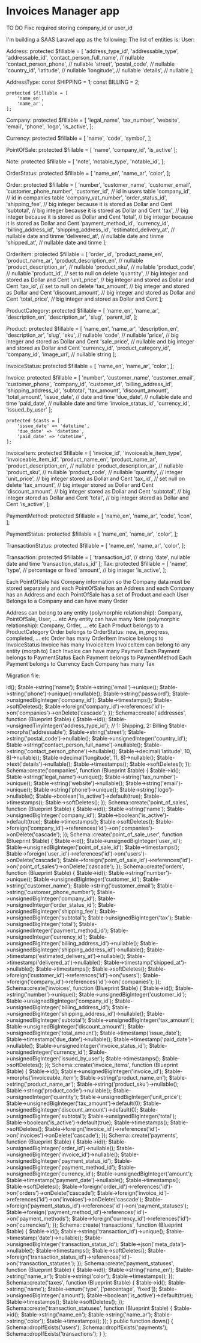# Invoices Manager app

TO DO
Fixc required storing company_id or user_id

I'm building a SAAS Laravel app as the following:
The list of entities is:
User:


Address:
    protected $fillable = [
        'address_type_id',
        'addressable_type',
        'addressable_id',
        'contact_person_full_name', // nullable
        'contact_person_phone', // nullable
        'street',
        'postal_code', // nullable
        'country_id',
        'latitude', // nullable
        'longitude', // nullable
        'details', // nullable
    ];

AddressType:
    const SHIPPING = 1;
    const BILLING = 2;

    protected $fillable = [
        'name_en',
        'name_ar',
    ];

Company:
    protected $fillable = [
        'legal_name',
        'tax_number',
        'website',
        'email',
        'phone',
        'logo',
        'is_active',
    ];

Currency:
    protected $fillable = [
        'name',
        'code',
        'symbol',
    ];

PointOfSale:
    protected $fillable = [
        'name',
        'company_id',
        'is_active'
    ];

Note:
    protected $fillable = [
        'note',
        'notable_type',
        'notable_id',
    ];

OrderStatus:
    protected $fillable = [
        'name_en',
        'name_ar',
        'color',
    ];


Order:
    protected $fillable = [
        'number',
        'customer_name',
        'customer_email',
        'customer_phone_number',
        'customer_id',              // id in users table
        'company_id',               // id in companies table
        'company_vat_number',
        'order_status_id',
        'shipping_fee', // big integer because it is stored as Dollar and Cent
        'subtotal', // big integer because it is stored as Dollar and Cent
        'tax', // big integer because it is stored as Dollar and Cent
        'total', // big integer because it is stored as Dollar and Cent
        'payment_method_id',
        'currency_id',
        'billing_address_id',
        'shipping_address_id',
        'estimated_delivery_at', // nullable date and tinme
        'delivered_at', // nullable date and tinme
        'shipped_at', // nullable date and tinme
    ];


OrderItem:
    protected $fillable = [
        'order_id',
        'product_name_en',
        'product_name_ar',
        'product_description_en', // nullable
        'product_description_ar', // nullable
        'product_sku', // nullable
        'product_code', // nullable
        'product_id', // set to null on delete
        'quantity', // big integer and stored as Dollar and Cent
        'unit_price', // big integer and stored as Dollar and Cent
        'tax_id', // set to null on delete
        'tax_amount', // big integer and stored as Dollar and Cent
        'discount_amount', // big integer and stored as Dollar and Cent
        'total_price', // big integer and stored as Dollar and Cent
    ];


ProductCategory:
    protected $fillable = [
        'name_en',
        'name_ar',
        'description_en',
        'description_ar',
        'slug',
        'parent_id',
    ];


Product:
    protected $fillable = [
        'name_en',
        'name_ar',
        'description_en',
        'description_ar',
        'slug',
        'sku', // nullable
        'code', // nullable
        'price', // big integer and stored as Dollar and Cent
        'sale_price', // nullable and big integer and stored as Dollar and Cent
        'currency_id',
        'product_category_id',
        'company_id',
        'image_url', // nullable string
    ];

InvoiceStatus:
    protected $fillable = [
        'name_en',
        'name_ar',
        'color',
    ];

Invoice:
    protected $fillable = [
        'number',
        'customer_name',
        'customer_email',
        'customer_phone',
        'company_id',
        'customer_id',
        'billing_address_id',
        'shipping_address_id',
        'subtotal',
        'tax_amount',
        'discount_amount',
        'total_amount',
        'issue_date', // date and time
        'due_date', // nullable date and time
        'paid_date', // nullable date and time
        'invoice_status_id',
        'currency_id',
        'issued_by_user'
    ];

    protected $casts = [
        'issue_date' => 'datetime',
        'due_date' => 'datetime',
        'paid_date' => 'datetime',
    ];

InvoiceItem:
    protected $fillable = [
        'invoice_id',
        'invoiceable_item_type',
        'invoiceable_item_id',
        'product_name_en',
        'product_name_ar',
        'product_description_en', // nullable
        'product_description_ar', // nullable
        'product_sku', // nullable
        'product_code', // nullable
        'quantity', // integer
        'unit_price', // big integer stored as Dollar and Cent
        'tax_id', // set null on delete
        'tax_amount', // big integer stored as Dollar and Cent
        'discount_amount', // big integer stored as Dollar and Cent
        'subtotal', // big integer stored as Dollar and Cent
        'total', // big integer stored as Dollar and Cent
        'is_active',
    ];

PaymentMethod:
    protected $fillable = [
        'name_en',
        'name_ar',
        'code',
        'icon',
    ];

PaymentStatus:
    protected $fillable = [
        'name_en',
        'name_ar',
        'color',
    ];

TransactionStatus:
    protected $fillable = [
        'name_en',
        'name_ar',
        'color',
    ];

Transaction:
    protected $fillable = [
        'transaction_id', // string
        'date', nullable date and time
        'transaction_status_id'
    ];
Tax:
    protected $fillable = [
        'name',
        'type', // percentage or fixed
        'amount', // big integer
        'is_active',
    ];

Each PointOfSale has Company information so the Company data must be stored separately and each PointOfSale has an Address and each Company has an Address and each PointOfSale has a set of Product and each User Belongs to a Company and can have many Order

Address can belong to any entity (polymorphic relationship): Company, PointOfSale, User, ... etc
Any entity can have many Note (polymorphic relationship): Company, Order, ... etc
Each Product belongs to a ProductCategory
Order belongs to OrderStatus: new, in_progress, completed, ... etc
Order has many OrderItem
Invoice belongs to InvoiceStatus
Invoice has many InvoiceItem
InvoiceItem can belong to any entity (morph to)
Each Invoice can have many Payment
Each Payment belongs to PaymentStatus
Each Payment belongs to PaymentMethod
Each Payment belongs to Currency
Each Company has many Tax




Migration file:
<?php
use Illuminate\Database\Migrations\Migration;
use Illuminate\Database\Schema\Blueprint;
use Illuminate\Support\Facades\Schema;

return new class extends Migration {
    public function up()
    {
        Schema::create('users', function (Blueprint $table) {
            $table->id();
            $table->string('name');
            $table->string('email')->unique();
            $table->string('phone')->unique()->nullable();
            $table->string('password');
            $table->unsignedBigInteger('company_id');
            $table->timestamps();
            $table->softDeletes();
            
            $table->foreign('company_id')->references('id')->on('companies')->onDelete('cascade');
        });

        Schema::create('addresses', function (Blueprint $table) {
            $table->id();
            $table->unsignedTinyInteger('address_type_id'); // 1: Shipping, 2: Billing
            $table->morphs('addressable');
            $table->string('street');
            $table->string('postal_code')->nullable();
            $table->unsignedInteger('country_id');
            $table->string('contact_person_full_name')->nullable();
            $table->string('contact_person_phone')->nullable();
            $table->decimal('latitude', 10, 8)->nullable();
            $table->decimal('longitude', 11, 8)->nullable();
            $table->text('details')->nullable();
            $table->timestamps();
            $table->softDeletes();
        });

        Schema::create('companies', function (Blueprint $table) {
            $table->id();
            $table->string('legal_name')->unique();
            $table->string('tax_number')->unique();
            $table->string('website')->nullable();
            $table->string('email')->unique();
            $table->string('phone')->unique();
            $table->string('logo')->nullable();
            $table->boolean('is_active')->default(true);
            $table->timestamps();
            $table->softDeletes();
        });

        Schema::create('point_of_sales', function (Blueprint $table) {
            $table->id();
            $table->string('name');
            $table->unsignedBigInteger('company_id');
            $table->boolean('is_active')->default(true);
            $table->timestamps();
            $table->softDeletes();

            $table->foreign('company_id')->references('id')->on('companies')->onDelete('cascade');
        });

        Schema::create('point_of_sale_user', function (Blueprint $table) {
            $table->id();
            $table->unsignedBigInteger('user_id');
            $table->unsignedBigInteger('point_of_sale_id');
            $table->timestamps();

            $table->foreign('user_id')->references('id')->on('users')->onDelete('cascade');
            $table->foreign('point_of_sale_id')->references('id')->on('point_of_sales')->onDelete('cascade');
        });

        Schema::create('orders', function (Blueprint $table) {
            $table->id();
            $table->string('number')->unique();
            $table->unsignedBigInteger('customer_id');
            $table->string('customer_name');
            $table->string('customer_email');
            $table->string('customer_phone_number');
            $table->unsignedBigInteger('company_id');
            $table->unsignedInteger('order_status_id');
            $table->unsignedBigInteger('shipping_fee');
            $table->unsignedBigInteger('subtotal');
            $table->unsignedBigInteger('tax');
            $table->unsignedBigInteger('total');
            $table->unsignedInteger('payment_method_id');
            $table->unsignedInteger('currency_id');
            $table->unsignedBigInteger('billing_address_id')->nullable();
            $table->unsignedBigInteger('shipping_address_id')->nullable();
            $table->timestamp('estimated_delivery_at')->nullable();
            $table->timestamp('delivered_at')->nullable();
            $table->timestamp('shipped_at')->nullable();
            $table->timestamps();
            $table->softDeletes();

            $table->foreign('customer_id')->references('id')->on('users');
            $table->foreign('company_id')->references('id')->on('companies');
        });

        Schema::create('invoices', function (Blueprint $table) {
            $table->id();
            $table->string('number')->unique();
            $table->unsignedBigInteger('customer_id');
            $table->unsignedBigInteger('company_id');
            $table->unsignedBigInteger('billing_address_id');
            $table->unsignedBigInteger('shipping_address_id')->nullable();
            $table->unsignedBigInteger('subtotal');
            $table->unsignedBigInteger('tax_amount');
            $table->unsignedBigInteger('discount_amount');
            $table->unsignedBigInteger('total_amount');
            $table->timestamp('issue_date');
            $table->timestamp('due_date')->nullable();
            $table->timestamp('paid_date')->nullable();
            $table->unsignedInteger('invoice_status_id');
            $table->unsignedInteger('currency_id');
            $table->unsignedBigInteger('issued_by_user');
            $table->timestamps();
            $table->softDeletes();
        });

        Schema::create('invoice_items', function (Blueprint $table) {
            $table->id();
            $table->unsignedBigInteger('invoice_id');
            $table->morphs('invoiceable_item');
            $table->string('product_name_en');
            $table->string('product_name_ar');
            $table->string('product_sku')->nullable();
            $table->string('product_code')->nullable();
            $table->unsignedInteger('quantity');
            $table->unsignedBigInteger('unit_price');
            $table->unsignedBigInteger('tax_amount')->default(0);
            $table->unsignedBigInteger('discount_amount')->default(0);
            $table->unsignedBigInteger('subtotal');
            $table->unsignedBigInteger('total');
            $table->boolean('is_active')->default(true);
            $table->timestamps();
            $table->softDeletes();

            $table->foreign('invoice_id')->references('id')->on('invoices')->onDelete('cascade');
        });

        Schema::create('payments', function (Blueprint $table) {
            $table->id();
            $table->unsignedBigInteger('order_id')->nullable();
            $table->unsignedBigInteger('invoice_id')->nullable();
            $table->unsignedBigInteger('payment_status_id');
            $table->unsignedBigInteger('payment_method_id');
            $table->unsignedBigInteger('currency_id');
            $table->unsignedBigInteger('amount');
            $table->timestamp('payment_date')->nullable();
            $table->timestamps();
            $table->softDeletes();
            
            $table->foreign('order_id')->references('id')->on('orders')->onDelete('cascade');
            $table->foreign('invoice_id')->references('id')->on('invoices')->onDelete('cascade');
            $table->foreign('payment_status_id')->references('id')->on('payment_statuses');
            $table->foreign('payment_method_id')->references('id')->on('payment_methods');
            $table->foreign('currency_id')->references('id')->on('currencies');
        });

        Schema::create('transactions', function (Blueprint $table) {
            $table->id();
            $table->string('transaction_id')->unique();
            $table->timestamp('date')->nullable();
            $table->unsignedBigInteger('transaction_status_id');
            $table->json('meta_data')->nullable();
            $table->timestamps();
            $table->softDeletes();
            
            $table->foreign('transaction_status_id')->references('id')->on('transaction_statuses');
        });

        Schema::create('payment_statuses', function (Blueprint $table) {
            $table->id();
            $table->string('name_en');
            $table->string('name_ar');
            $table->string('color');
            $table->timestamps();
        });

        Schema::create('taxes', function (Blueprint $table) {
            $table->id();
            $table->string('name');
            $table->enum('type', ['percentage', 'fixed']);
            $table->unsignedBigInteger('amount');
            $table->boolean('is_active')->default(true);
            $table->timestamps();
            $table->softDeletes();
        });

        Schema::create('transaction_statuses', function (Blueprint $table) {
            $table->id();
            $table->string('name_en');
            $table->string('name_ar');
            $table->string('color');
            $table->timestamps();
        });
    }

    public function down()
    {
        Schema::dropIfExists('users');
        Schema::dropIfExists('payments');
        Schema::dropIfExists('transactions');
    }
};
